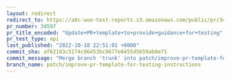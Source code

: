 ```yaml
---
layout: redirect
redirect_to: https://a8c-woo-test-reports.s3.amazonaws.com/public/pr/34597/api/index.html
pr_number: 34597
pr_title_encoded: "Update+PR+template+to+provide+guidance+for+testing"
pr_test_type: api
last_published: "2022-10-18 22:51:01 +0000"
commit_sha: af62183c5174c96453bc9677e6455d5659ab0e71
commit_message: "Merge branch 'trunk' into patch/improve-pr-template-for-testing-instr…"
branch_name: patch/improve-pr-template-for-testing-instructions
---
```

